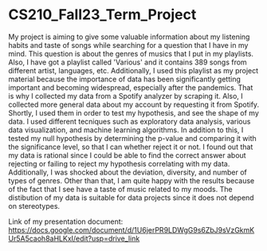 # CS210_Fall23_Term_Project

My project is aiming to give some valuable information about my listening habits and taste of songs while searching for a question that I have in my mind. This question is about the genres of musics that I put in my playlists. Also, I have got a playlist called 'Various' and it contains 389 songs from different artist, languages, etc. Additionally, I used this playlist as my project material because the importance of data has been significantly getting important and becoming widespread, especially after the pandemics. That is why I collected my data from a Spotify analyzer by scraping it. Also, I collected more general data about my account by requesting it from Spotify. Shortly, I used them in order to test my hypothesis, and see the shape of my data. I used different tecniques such as exploratory data analysis, various data visualization, and machine learning algorithms. In addition to this, I tested my null hypothesis by determining the p-value and comparing it with the significance level, so that I can whether reject it or not. I found out that my data is rational since I could be able to find the correct answer about rejecting or failing to reject my hypothesis correlating with my data. Additionally, I was shocked about the deviation, diversity, and number of types of genres. Other than that, I am quite happy with the results because of the fact that I see have a taste of music related to my moods. The distibution of my data is suitable for data projects since it does not depend on stereotypes.

Link of my presentation document: https://docs.google.com/document/d/1U6jerPR9LDWgG9s6ZbJ9sVzGkmKUr5A5caoh8aHLKxI/edit?usp=drive_link



